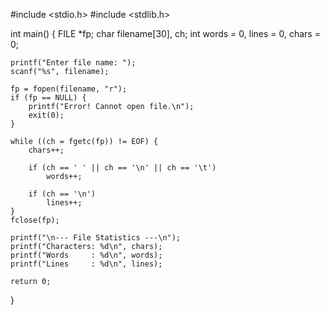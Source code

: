 #include <stdio.h>
#include <stdlib.h>

int main() {
    FILE *fp;
    char filename[30], ch;
    int words = 0, lines = 0, chars = 0;

    printf("Enter file name: ");
    scanf("%s", filename);

    fp = fopen(filename, "r");
    if (fp == NULL) {
        printf("Error! Cannot open file.\n");
        exit(0);
    }

    while ((ch = fgetc(fp)) != EOF) {
        chars++;

        if (ch == ' ' || ch == '\n' || ch == '\t')
            words++;

        if (ch == '\n')
            lines++;
    }
    fclose(fp);

    printf("\n--- File Statistics ---\n");
    printf("Characters: %d\n", chars);
    printf("Words     : %d\n", words);
    printf("Lines     : %d\n", lines);

    return 0;
} 
